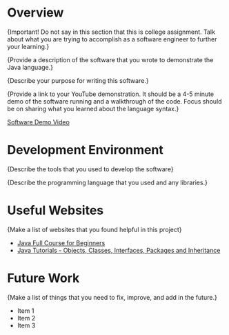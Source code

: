 # Overview

{Important! Do not say in this section that this is college assignment. Talk about what you are trying to accomplish as a software engineer to further your learning.}

{Provide a description of the software that you wrote to demonstrate the Java language.}

{Describe your purpose for writing this software.}

{Provide a link to your YouTube demonstration. It should be a 4-5 minute demo of the software running and a walkthrough of the code. Focus should be on sharing what you learned about the language syntax.}

[Software Demo Video](http://youtube.link.goes.here)

# Development Environment

{Describe the tools that you used to develop the software}

{Describe the programming language that you used and any libraries.}

# Useful Websites

{Make a list of websites that you found helpful in this project}

- [Java Full Course for Beginners](https://www.youtube.com/watch?v=eIrMbAQSU34&t=5443s&ab_channel=ProgrammingwithMosh)
- [Java Tutorials - Objects, Classes, Interfaces, Packages and Inheritance](https://dev.java/learn/oop/)

# Future Work

{Make a list of things that you need to fix, improve, and add in the future.}

- Item 1
- Item 2
- Item 3
